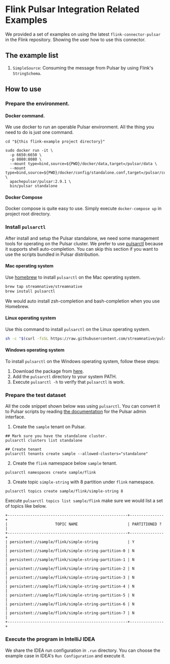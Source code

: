 # Flink Pulsar Integration Related Examples

We provided a set of examples on using the latest `flink-connector-pulsar` in the Flink repository. Showing the user how
to use this connector.

## The example list

1. `SimpleSource`: Consuming the message from Pulsar by using Flink's `StringSchema`.

## How to use

### Prepare the environment.

#### Docker command.

We use docker to run an operable Pulsar environment. All the thing you need to do is just one command.

```shell
cd "${this flink-example project directory}"

sudo docker run -it \
  -p 6650:6650 \
  -p 8080:8080 \
  --mount type=bind,source=${PWD}/docker/data,target=/pulsar/data \
  --mount type=bind,source=${PWD}/docker/config/standalone.conf,target=/pulsar/conf/standalone.conf \
  apachepulsar/pulsar:2.9.1 \
  bin/pulsar standalone
```

#### Docker Compose

Docker compose is quite easy to use. Simply execute `docker-compose up` in project root directory. 

### Install `pulsarctl`

After install and setup the Pulsar standalone, we need some management tools for operating on the Pulsar cluster. We prefer to use [pulsarctl](https://github.com/streamnative/pulsarctl) because it supports shell auto-completion. You can skip this section if you want to use the scripts bundled in Pulsar distribution.

#### Mac operating system

Use [homebrew](https://brew.sh/) to install `pulsarctl` on the Mac operating system.

```bash
brew tap streamnative/streamnative
brew install pulsarctl
```

We would auto install zsh-completion and bash-completion when you use Homebrew.

#### Linux operating system

Use this command to install `pulsarctl` on the Linux operating system.

```bash
sh -c "$(curl -fsSL https://raw.githubusercontent.com/streamnative/pulsarctl/master/install.sh)"
```

#### Windows operating system

To install `pulsarctl` on the Windows operating system, follow these steps:

1. Download the package from [here](https://github.com/streamnative/pulsarctl/releases).
2. Add the `pulsarctl` directory to your system PATH.
3. Execute `pulsarctl -h`  to verify that `pulsarctl` is work.

### Prepare the test dataset

All the code snippet shown below was using `pulsarctl`. You can convert it to Pulsar scripts by reading [the documentation](https://pulsar.apache.org/docs/en/admin-api-overview/) for the Pulsar admin interface.

1. Create the `sample` tenant on Pulsar.

```shell
## Mark sure you have the standalone cluster.
pulsarctl clusters list standalone

## Create tenant
pulsarctl tenants create sample --allowed-clusters="standalone"
```

2. Create the `flink` namespace below `sample` tenant.

```shell
pulsarctl namespaces create sample/flink
```

3. Create topic `simple-string` with 8 partition under `flink` namespace.

```shell
pulsarctl topics create sample/flink/simple-string 8
```

Execute `pulsarctl topics list sample/flink` make sure we would list a set of topics like below.

```text
+-----------------------------------------------------+---------------+
|                     TOPIC NAME                      | PARTITIONED ? |
+-----------------------------------------------------+---------------+
| persistent://sample/flink/simple-string             | Y             |
| persistent://sample/flink/simple-string-partition-0 | N             |
| persistent://sample/flink/simple-string-partition-1 | N             |
| persistent://sample/flink/simple-string-partition-2 | N             |
| persistent://sample/flink/simple-string-partition-3 | N             |
| persistent://sample/flink/simple-string-partition-4 | N             |
| persistent://sample/flink/simple-string-partition-5 | N             |
| persistent://sample/flink/simple-string-partition-6 | N             |
| persistent://sample/flink/simple-string-partition-7 | N             |
+-----------------------------------------------------+---------------+
```

### Execute the program in IntelliJ IDEA

We share the IDEA run configuration in `.run` directory. You can choose the example case in IDEA's `Run Configuration` and execute it.
